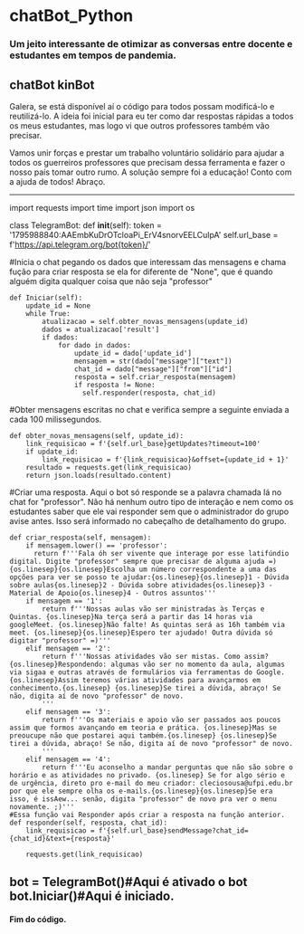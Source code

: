 # chatBot_Python
### Um jeito interessante de otimizar as conversas entre docente e estudantes em tempos de pandemia.

## chatBot kinBot


Galera, se está disponível aí o código para todos possam modificá-lo e reutilizá-lo. 
A ideia foi inicial para eu ter como dar respostas rápidas a todos os meus estudantes, mas logo vi que outros professores também vão precisar. 

Vamos unir forças e prestar um trabalho voluntário solidário para ajudar a todos os guerreiros professores que precisam dessa ferramenta e fazer o nosso país tomar outro rumo. A solução sempre foi a educação! Conto com a ajuda de todos! Abraço.

------------------------------------------------------------------------------------------

import requests
import time
import json
import os


class TelegramBot:
    def __init__(self):
        token = '1795988840:AAEmbKuDrOTcloaPi_ErV4snorvEELCulpA'
        self.url_base = f'https://api.telegram.org/bot{token}/'


#Inicia o chat pegando os dados que interessam das mensagens e chama fução para criar resposta se ela for diferente de "None", que é quando alguém digita qualquer coisa que não seja "professor"

    def Iniciar(self):
        update_id = None
        while True:
            atualizacao = self.obter_novas_mensagens(update_id)
            dados = atualizacao['result']
            if dados:
                for dado in dados:
                    update_id = dado['update_id']
                    mensagem = str(dado["message"]["text"])
                    chat_id = dado["message"]["from"]["id"]                    
                    resposta = self.criar_resposta(mensagem)
                    if resposta != None:
                      self.responder(resposta, chat_id)
                  

#Obter mensagens escritas no chat e verifica sempre a seguinte enviada a cada 100 milissegundos. 

    def obter_novas_mensagens(self, update_id):
        link_requisicao = f'{self.url_base}getUpdates?timeout=100'
        if update_id:
            link_requisicao = f'{link_requisicao}&offset={update_id + 1}'
        resultado = requests.get(link_requisicao)
        return json.loads(resultado.content)

#Criar uma resposta. Aqui o bot só responde se a palavra chamada lá no chat for "professor". Não há nenhum outro tipo de interação e nem como os estudantes saber que ele vai responder sem que o administrador do grupo avise antes. Isso será informado no cabeçalho de detalhamento do grupo.

    def criar_resposta(self, mensagem):       
        if mensagem.lower() == 'professor':
          return f'''Fala óh ser vivente que interage por esse latifúndio digital. Digite "professor" sempre que precisar de alguma ajuda =){os.linesep}{os.linesep}Escolha um número correspondente a uma das opções para ver se posso te ajudar:{os.linesep}{os.linesep}1 - Dúvida sobre aulas{os.linesep}2 - Dúvida sobre atividades{os.linesep}3 - Material de Apoio{os.linesep}4 - Outros assuntos'''
        if mensagem == '1':
            return f'''Nossas aulas vão ser ministradas às Terças e Quintas. {os.linesep}Na terça será a partir das 14 horas via googleMeet. {os.linesep}Não falte! As quintas será as 16h também via meet. {os.linesep}{os.linesep}Espero ter ajudado! Outra dúvida só digitar "professor" =)'''            
        elif mensagem == '2':
            return f'''Nossas atividades vão ser mistas. Como assim? {os.linesep}Respondendo: algumas vão ser no momento da aula, algumas via sigaa e outras através de formulários via ferramentas do Google. {os.linesep}Assim teremos várias atividades para avançarmos em conhecimento.{os.linesep} {os.linesep}Se tirei a dúvida, abraço! Se não, digita aí de novo "professor" de novo.
            '''
        elif mensagem == '3':
            return f'''Os materiais e apoio vão ser passados aos poucos assim que formos avançando em teoria e prática. {os.linesep}Mas se preoucupe não que postarei aqui também.{os.linesep} {os.linesep}Se tirei a dúvida, abraço! Se não, digita aí de novo "professor" de novo.
            '''
        elif mensagem == '4':
            return f'''Eu aconselho a mandar perguntas que não são sobre o horário e as atividades no privado. {os.linesep} Se for algo sério e de urgência, direto pro e-mail do meu criador: cleciosousa@ufpi.edu.br por que ele sempre olha os e-mails.{os.linesep}{os.linesep}Se era isso, é issAew... senão, digita "professor" de novo pra ver o menu novamente. ;)'''                            
    #Essa função vai Responder após criar a resposta na função anterior.
    def responder(self, resposta, chat_id):      
        link_requisicao = f'{self.url_base}sendMessage?chat_id={chat_id}&text={resposta}'
        
        requests.get(link_requisicao)
bot = TelegramBot()#Aqui é ativado o bot
bot.Iniciar()#Aqui é iniciado.
-------------------------------------------------------------------------------
#### Fim do código.

    
    
    
